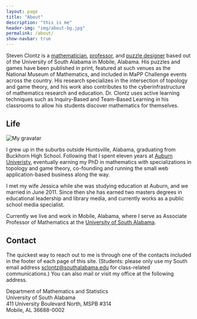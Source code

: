 ```yaml
---
layout: page
title: "About"
description: "this is me"
header-img: "img/about-bg.jpg"
permalink: /about/
show-navbar: true
---
```


Steven Clontz is a [mathematician](/math/), [professor](/teaching), and
[puzzle designer](/puzzles/) based out of the University of South Alabama
in Mobile, Alabama. His puzzles and games have been published in print,
featured at such venues as the National Museum of Mathematics, and included
in MaPP Challenge events across the country. His research
specializes in the intersection of topology and game theory, and his work
also contributes to the cyberinfrastructure of mathematics research and education.
Dr. Clontz uses active learning techniques such as Inquiry-Based
and Team-Based Learning in his classrooms to allow his students discover
mathematics for themselves.

## Life

![My gravatar](http://www.gravatar.com/avatar/2f9ecf8e56d48c8fd7adff7a8b5400bb?size=400)

I grew up in the suburbs outside Huntsville, Alabama, graduating from
Buckhorn High School. Following that I
spent eleven years at [Auburn Univeristy](http://www.auburn.edu),
eventually earning my PhD in mathematics
with specializations in topology and game theory, co-founding and running
the small web application-based business along the way.

I met my wife Jessica while she was studying education at Auburn, and
we married in June 2011. Since then she has earned two
masters degrees in educational leadership and library media, and currently
works as a public school media specialist.

Currently we live and work in Mobile, Alabama, where
I serve as Associate Professor of Mathematics at the
[University of South Alabama](http://southalabama.edu).

## Contact

The quickest way to reach out to me is through one of the contacts
included in the footer of each page of this site. (Students:
please only use my South email address <sclontz@southalabama.edu>
for class-related communications.) You can also mail or visit
my office at the following address.

Department of Mathematics and Statistics  
University of South Alabama  
411 University Boulevard North, MSPB #314  
Mobile, AL 36688-0002
